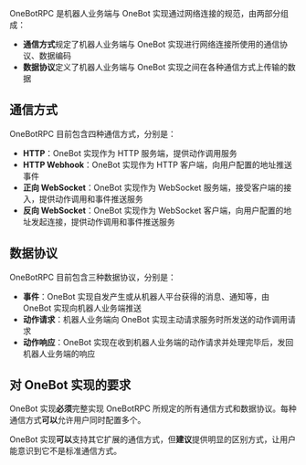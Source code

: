 OneBotRPC 是机器人业务端与 OneBot 实现通过网络连接的规范，由两部分组成：

- **通信方式**规定了机器人业务端与 OneBot 实现进行网络连接所使用的通信协议、数据编码
- **数据协议**定义了机器人业务端与 OneBot 实现之间在各种通信方式上传输的数据

## 通信方式

OneBotRPC 目前包含四种通信方式，分别是：

- **HTTP**：OneBot 实现作为 HTTP 服务端，提供动作调用服务
- **HTTP Webhook**：OneBot 实现作为 HTTP 客户端，向用户配置的地址推送事件
- **正向 WebSocket**：OneBot 实现作为 WebSocket 服务端，接受客户端的接入，提供动作调用和事件推送服务
- **反向 WebSocket**：OneBot 实现作为 WebSocket 客户端，向用户配置的地址发起连接，提供动作调用和事件推送服务

## 数据协议

OneBotRPC 目前包含三种数据协议，分别是：

- **事件**：OneBot 实现自发产生或从机器人平台获得的消息、通知等，由 OneBot 实现向机器人业务端推送
- **动作请求**：机器人业务端向 OneBot 实现主动请求服务时所发送的动作调用请求
- **动作响应**：OneBot 实现在收到机器人业务端的动作请求并处理完毕后，发回机器人业务端的响应

## 对 OneBot 实现的要求

OneBot 实现**必须**完整实现 OneBotRPC 所规定的所有通信方式和数据协议。每种通信方式**可以**允许用户同时配置多个。

OneBot 实现**可以**支持其它扩展的通信方式，但**建议**提供明显的区别方式，让用户能意识到它不是标准通信方式。
